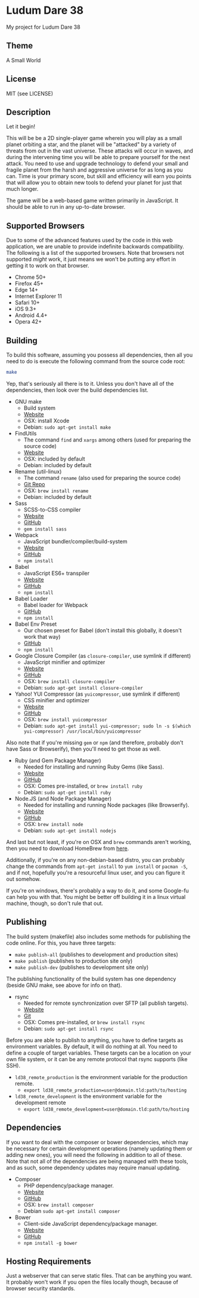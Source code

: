 Ludum Dare 38
=============

My project for Ludum Dare 38

Theme
-----

A Small World

License
-------

MIT (see LICENSE)

Description
-----------

Let it begin!

This will be be a 2D single-player game wherein you will play as a small planet
orbiting a star, and the planet will be "attacked" by a variety of threats from
out in the vast universe. These attacks will occur in waves, and during the
intervening time you will be able to prepare yourself for the next attack. You
need to use and upgrade technology to defend your small and fragile planet from
the harsh and aggressive universe for as long as you can. Time is your primary
score, but skill and efficiency will earn you points that will allow you to
obtain new tools to defend your planet for just that much longer.

The game will be a web-based game written primarily in JavaScript. It should be
able to run in any up-to-date browser.

Supported Browsers
------------------

Due to some of the advanced features used by the code in this web application,
we are unable to provide indefinite backwards compatibility. The following is a
list of the supported browsers. Note that browsers not supported *might* work,
it just means we won't be putting any effort in getting it to work on that
browser.

- Chrome 50+
- Firefox 45+
- Edge 14+
- Internet Explorer 11
- Safari 10+
- iOS 9.3+
- Android 4.4+
- Opera 42+

Building
--------

To build this software, assuming you possess all dependencies, then all you need
to do is execute the following command from the source code root:

```sh
make
```

Yep, that's seriously all there is to it. Unless you don't have all of the
dependencies, then look over the build dependencies list.

- GNU make
    - Build system
    - [Website](https://www.gnu.org/software/make/)
    - OSX: install Xcode
    - Debian: ```sudo apt-get install make```
- FindUtils
    - The command `find` and `xargs` among others (used for preparing the source code)
    - [Website](https://www.gnu.org/software/findutils/)
    - OSX: included by default
    - Debian: included by default
- Rename (util-linux)
    - The command `rename` (also used for preparing the source code)
    - [Git Repo](http://git.kernel.org/cgit/utils/util-linux/util-linux.git)
    - OSX: ```brew install rename```
    - Debian: included by default
- Sass
    - SCSS-to-CSS compiler
    - [Website](http://sass-lang.com/)
    - [GitHub](https://github.com/sass/sass)
    - ```gem install sass```
- Webpack
    - JavaScript bundler/compiler/build-system
    - [Website](https://webpack.js.org/)
    - [GitHub](https://github.com/webpack/webpack/)
    - ```npm install```
- Babel
    - JavaScript ES6+ transpiler
    - [Website](https://babeljs.io/)
    - [GitHub](https://github.com/babel/babel)
    - ```npm install```
- Babel Loader
    - Babel loader for Webpack
    - [GitHub](https://github.com/babel/babel-loader)
    - ```npm install```
- Babel Env Preset
    - Our chosen preset for Babel (don't install this globally, it doesn't work that way)
    - [GitHub](https://github.com/babel/babel-preset-env)
    - ```npm install```
- Google Closure Compiler (as ```closure-compiler```, use symlink if different)
    - JavaScript minifier and optimizer
    - [Website](https://developers.google.com/closure/compiler/?hl=en)
    - [GitHub](https://github.com/google/closure-compiler)
    - OSX: ```brew install closure-compiler```
    - Debian: ```sudo apt-get install closure-compiler```
- Yahoo! YUI Compressor (as ```yuicompressor```, use symlink if different)
    - CSS minifier and optimizer
    - [Website](http://yui.github.io/yuicompressor/)
    - [GitHub](https://github.com/yui/yuicompressor)
    - OSX: ```brew install yuicompressor```
    - Debian: ```sudo apt-get install yui-compressor; sudo ln -s $(which yui-compressor) /usr/local/bin/yuicompressor```

Also note that if you're missing ```gem``` or ```npm``` (and therefore, probably
don't have Sass or Browserify), then you'll need to get those as well.

- Ruby (and Gem Package Manager)
    - Needed for installing and running Ruby Gems (like Sass).
    - [Website](https://www.ruby-lang.org/)
    - [GitHub](https://github.com/ruby/ruby)
    - OSX: Comes pre-installed, or ```brew install ruby```
    - Debian: ```sudo apt-get install ruby```
- Node.JS (and Node Package Manager)
    - Needed for installing and running Node packages (like Browserify).
    - [Website](https://nodejs.org/)
    - [GitHub](https://github.com/nodejs/node)
    - OSX: ```brew install node```
    - Debian: ```sudo apt-get install nodejs```

And last but not least, if you're on OSX and ```brew``` commands aren't working,
then you need to download HomeBrew from [here](http://brew.sh/).

Additionally, if you're on any non-debian-based distro, you can probably change
the commands from ```apt-get install``` to ```yum install``` or ```pacman -S```,
and if not, hopefully you're a resourceful linux user, and you can figure it out
somehow.

If you're on windows, there's probably a way to do it, and some Google-fu can
help you with that. You might be better off building it in a linux virtual
machine, though, so don't rule that out.

Publishing
----------

The build system (makefile) also includes some methods for publishing the code
online. For this, you have three targets:

- ```make publish-all``` (publishes to development and production sites)
- ```make publish``` (publishes to production site only)
- ```make publish-dev``` (publishes to development site only)

The publishing functionality of the build system has one dependency (beside GNU
make, see above for info on that).

- rsync
    - Needed for remote synchronization over SFTP (all publish targets).
    - [Website](https://rsync.samba.org/)
    - [Git](https://git.samba.org/rsync.git/?p=rsync.git)
    - OSX: Comes pre-installed, or ```brew install rsync```
    - Debian: ```sudo apt-get install rsync```

Before you are able to publish to anything, you have to define targets as
environment variables. By default, it will do nothing at all. You need to define
a couple of target variables. These targets can be a location on your own file
system, or it can be any remote protocol that rsync supports (like SSH).

- ```ld38_remote_production``` is the environment variable for the production remote.
    - ```export ld38_remote_production=user@domain.tld:path/to/hosting```
- ```ld38_remote_development``` is the environment variable for the development remote
    - ```export ld38_remote_development=user@domain.tld:path/to/hosting```

Dependencies
------------

If you want to deal with the composer or bower dependencies, which may be
necessary for certain development operations (namely updating them or adding new
ones), you will need the following in addition to all of these. Note that not
all of the dependencies are being managed with these tools, and as such, some
dependency updates may require manual updating.

- Composer
    - PHP dependency/package manager.
    - [Website](https://getcomposer.org/)
    - [GitHub](https://github.com/composer/composer)
    - OSX: ```brew install composer```
    - Debian ```sudo apt-get install composer```
- Bower
    - Client-side JavaScript dependency/package manager.
    - [Website](https://bower.io/)
    - [GitHub](https://github.com/bower/bower)
    - ```npm install -g bower```

Hosting Requirements
--------------------

Just a webserver that can serve static files. That can be anything you want. It
probably won't work if you open the files locally though, because of browser
security standards.

